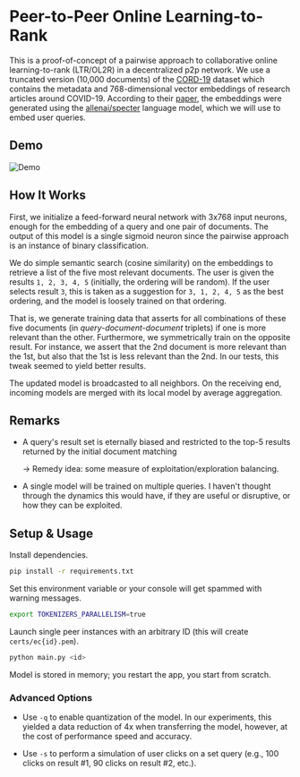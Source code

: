 # Peer-to-Peer Online Learning-to-Rank

This is a proof-of-concept of a pairwise approach to collaborative online learning-to-rank (LTR/OL2R) in a decentralized p2p network.
We use a truncated version (10,000 documents) of the [CORD-19](https://www.kaggle.com/datasets/allen-institute-for-ai/CORD-19-research-challenge) dataset
which contains the metadata and 768-dimensional vector embeddings of research articles around COVID-19.
According to their [paper](https://arxiv.org/pdf/2004.10706.pdf), the embeddings were generated using the [allenai/specter](https://huggingface.co/allenai/specter) language model, which we will use to embed user queries.

## Demo

![Demo](https://github.com/mg98/p2p-ol2r/assets/22933507/003e636d-857c-4089-9955-9ac19d16927a)

## How It Works

First, we initialize a feed-forward neural network with 3x768 input neurons, enough for the embedding of a query and one pair of documents.
The output of this model is a single sigmoid neuron since the pairwise approach is an instance of binary classification.

We do simple semantic search (cosine similarity) on the embeddings to retrieve a list of the five most relevant documents.
The user is given the results `1, 2, 3, 4, 5` (initially, the ordering will be random).
If the user selects result `3`, this is taken as a suggestion for `3, 1, 2, 4, 5` as the best ordering, and the model is loosely trained on that ordering.

That is, we generate training data that asserts for all combinations of these five documents (in _query-document-document_ triplets) if one is more relevant than the other.
Furthermore, we symmetrically train on the opposite result.
For instance, we assert that the 2nd document is more relevant than the 1st, but also that the 1st is less relevant than the 2nd.
In our tests, this tweak seemed to yield better results.

The updated model is broadcasted to all neighbors.
On the receiving end, incoming models are merged with its local model by average aggregation.

## Remarks

- A query's result set is eternally biased and restricted to the top-5 results returned by the initial document matching

  → Remedy idea: some measure of exploitation/exploration balancing.
- A single model will be trained on multiple queries. I haven't thought through the dynamics this would have, if they are useful or disruptive, or how they can be exploited.

## Setup & Usage

Install dependencies.

```bash
pip install -r requirements.txt
```

Set this environment variable or your console will get spammed with warning messages.

```bash
export TOKENIZERS_PARALLELISM=true
```

Launch single peer instances with an arbitrary ID (this will create `certs/ec{id}.pem`).

```bash
python main.py <id>
```

Model is stored in memory; you restart the app, you start from scratch.

### Advanced Options

- Use `-q` to enable quantization of the model.
In our experiments, this yielded a data reduction of 4x when transferring the model,
however, at the cost of performance speed and accuracy.

- Use `-s` to perform a simulation of user clicks on a set query
(e.g., 100 clicks on result #1, 90 clicks on result #2, etc.).
